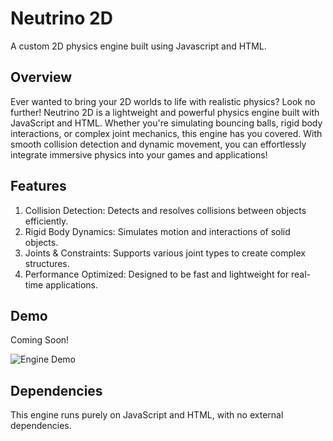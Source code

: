 # Neutrino 2D
A custom 2D physics engine built using Javascript and HTML. 

Overview
-------
Ever wanted to bring your 2D worlds to life with realistic physics? Look no further! Neutrino 2D is a lightweight and powerful physics engine built with JavaScript and HTML. Whether you're simulating bouncing balls, rigid body interactions, or complex joint mechanics, this engine has you covered. With smooth collision detection and dynamic movement, you can effortlessly integrate immersive physics into your games and applications!

Features
--------
1. Collision Detection: Detects and resolves collisions between objects efficiently.
2. Rigid Body Dynamics: Simulates motion and interactions of solid objects.
3. Joints & Constraints: Supports various joint types to create complex structures.
4. Performance Optimized: Designed to be fast and lightweight for real-time applications.

Demo
-------
Coming Soon!

![Engine Demo](images/engine-demo.gif)

Dependencies
-------
This engine runs purely on JavaScript and HTML, with no external dependencies.
